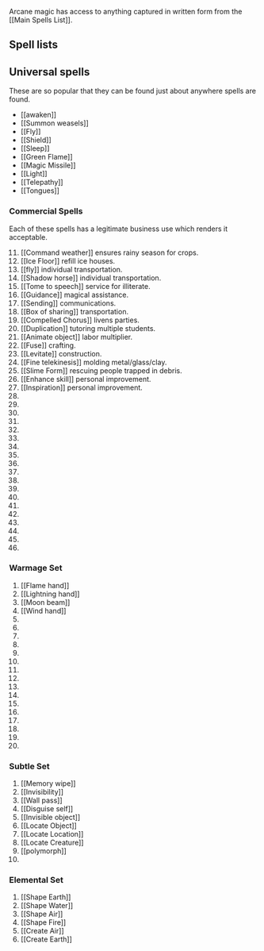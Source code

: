 

Arcane magic has access to anything captured in written form from  the [[Main Spells List]].


## Spell lists

## Universal spells
These are so popular that they can be found just about anywhere spells are found.
- [[awaken]]
- [[Summon weasels]]
- [[Fly]]
- [[Shield]]
- [[Sleep]]
- [[Green Flame]]
- [[Magic Missile]]
- [[Light]]
- [[Telepathy]]
- [[Tongues]]


### Commercial Spells
Each of these spells has a legitimate business use which renders it acceptable.

11. [[Command weather]] ensures rainy season for crops.
12. [[Ice Floor]] refill ice houses.
13. [[fly]] individual transportation.
14. [[Shadow horse]] individual transportation.
15. [[Tome to speech]] service for illiterate.
16. [[Guidance]] magical assistance.
21. [[Sending]] communications.
22. [[Box of sharing]] transportation.
23. [[Compelled Chorus]] livens parties.
24. [[Duplication]] tutoring multiple students.
25. [[Animate object]] labor multiplier.
26. [[Fuse]] crafting.
31. [[Levitate]] construction.
32. [[Fine telekinesis]] molding metal/glass/clay.
33. [[Slime Form]] rescuing people trapped in debris.
34. [[Enhance skill]] personal improvement.
35. [[Inspiration]] personal improvement.
36. 
41. 
42. 
43. 
44. 
45. 
46. 
51. 
52. 
53. 
54. 
55. 
56. 
61. 
62. 
63. 
64. 
65. 
66. 

### Warmage Set
1. [[Flame hand]]
2. [[Lightning hand]] 
3. [[Moon beam]] 
4. [[Wind hand]]
5. 
6. 
7. 
8. 
9. 
10. 
11. 
12. 
13. 
14. 
15. 
16. 
17. 
18. 
19. 
20. 

### Subtle Set
1. [[Memory wipe]] 
2. [[Invisibility]] 
3. [[Wall pass]] 
4. [[Disguise self]]
5. [[Invisible object]]
6. [[Locate Object]]
7. [[Locate Location]]
8. [[Locate Creature]]
9. [[polymorph]]
10. 

### Elemental Set
1. [[Shape Earth]]
2. [[Shape Water]]
3. [[Shape Air]]
4. [[Shape Fire]]
5. [[Create Air]]
6. [[Create Earth]]